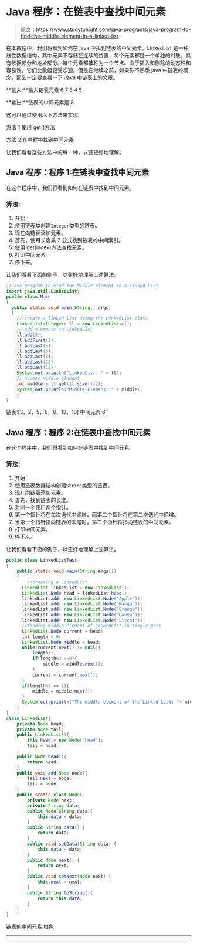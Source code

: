 # Java 程序：在链表中查找中间元素

> 原文：<https://www.studytonight.com/java-programs/java-program-to-find-the-middle-element-in-a-linked-list>

在本教程中，我们将看到如何在 java 中找到链表的中间元素。LinkedList 是一种线性数据结构，其中元素不存储在连续的位置，每个元素都是一个单独的对象，具有数据部分和地址部分。每个元素都被称为一个节点。由于插入和删除的动态性和容易性，它们比数组更受欢迎。但是在继续之前，如果你不熟悉 java 中链表的概念，那么一定要查看一下 Java 中[链表](https://www.studytonight.com/java/linkedlist-in-collection-framework.php)上的文章。

**输入:**输入链表元素:6 7 8 4 5

**输出:**链表的中间元素是:8

这可以通过使用以下方法来实现:

方法 1:使用 get()方法

方法 2:在单程中找到中间元素

让我们看看这些方法中的每一种，以便更好地理解。

## Java 程序：程序 1:在链表中查找中间元素

在这个程序中，我们将看到如何在链表中找到中间元素。

### 算法:

1.  开始
2.  使用链表类创建`Integer`类型的链表。
3.  现在向链表添加元素。
4.  首先，使用长度乘 2 公式找到链表的中间索引。
5.  使用 get(index)方法查找元素。
6.  打印中间元素。
7.  停下来。

让我们看看下面的例子，以更好地理解上述算法。

```java
//Java Program to Find the Middle Element in a Linked List
import java.util.LinkedList;
public class Main 
{
  public static void main(String[] args)
  {
    // create a linked list using the LinkedList class
    LinkedList<Integer> ll = new LinkedList<>();
    // Add elements to LinkedList
    ll.add(2);
    ll.addFirst(3);
    ll.addLast(5);
    ll.addLast(6);
    ll.addLast(8);
    ll.addLast(13);
    ll.addLast(18);
    System.out.println("LinkedList: " + ll);
    // access middle element
    int middle = ll.get(ll.size()/2);
    System.out.println("Middle Element: " + middle);
    }
}
```

链表:[3，2，5，6，8，13，18]
中间元素:6

## Java 程序：程序 2:在链表中查找中间元素

在这个程序中，我们将看到如何在链表中找到中间元素。

### 算法:

1.  开始
2.  使用链表数据结构创建`String`类型的链表。
3.  现在向链表添加元素。
4.  首先，找到链表的长度。
5.  对同一个使用两个指针。
6.  第一个指针将在每次迭代中递增，而第二个指针将在第二次迭代中递增。
7.  当第一个指针指向链表的末尾时，第二个指针将指向链表的中间元素。
8.  打印中间元素。
9.  停下来。

让我们看看下面的例子，以更好地理解上述算法。

```java
public class LinkedListTest 
{
    public static void main(String args[]) 
    {
        //creating a LinkedList
      LinkedList linkedList = new LinkedList();
      LinkedList.Node head = linkedList.head();
      linkedList.add( new LinkedList.Node("Apple"));
      linkedList.add( new LinkedList.Node("Mango"));
      linkedList.add( new LinkedList.Node("Orange"));
      linkedList.add( new LinkedList.Node("Gauva"));
      linkedList.add( new LinkedList.Node("Litchi"));
      //finding middle element of LinkedList in single pass
      LinkedList.Node current = head;
      int length = 0;
      LinkedList.Node middle = head;
      while(current.next() != null){
          length++;
          if(length%2 ==0){
              middle = middle.next();
          }
          current = current.next();
      }
      if(length%2 == 1){
          middle = middle.next();
      }
      System.out.println("The middle element of the Linked List: "+ middle);
    } 
}
class LinkedList{
    private Node head;
    private Node tail;
    public LinkedList(){
        this.head = new Node("head");
        tail = head;
    }
    public Node head(){
        return head;
    }
    public void add(Node node){
        tail.next = node;
        tail = node;
    }
    public static class Node{
        private Node next;
        private String data;
        public Node(String data){
            this.data = data;
        }
        public String data() {
            return data;
        }
        public void setData(String data) {
            this.data = data;
        }
        public Node next() {
            return next;
        }
        public void setNext(Node next) {
            this.next = next;
        }
        public String toString(){
            return this.data;
        }
    }
}
```

链表的中间元素:橙色

* * *

* * *